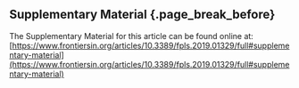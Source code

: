 ## Supplementary Material {.page_break_before}

The Supplementary Material for this article can be found online at: [https://www.frontiersin.org/articles/10.3389/fpls.2019.01329/full#supplementary-material](https://www.frontiersin.org/articles/10.3389/fpls.2019.01329/full#supplementary-material)